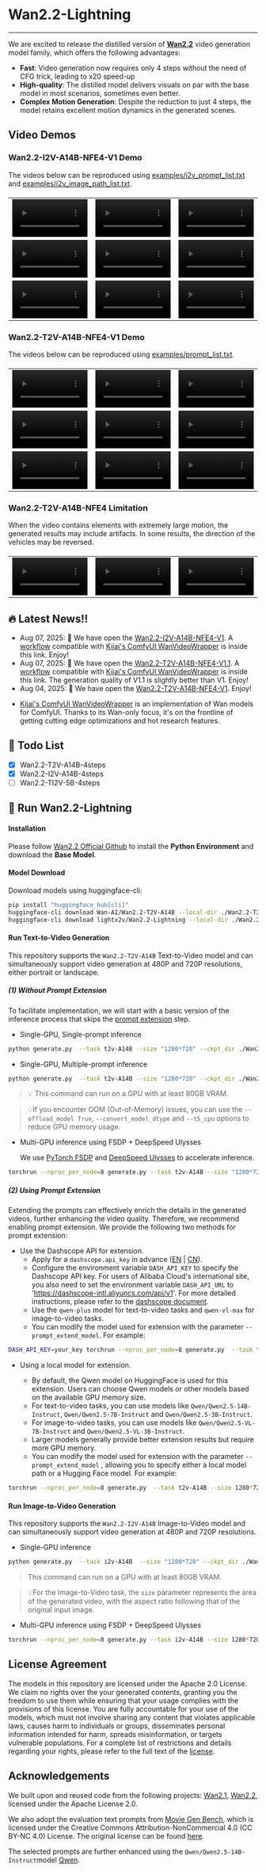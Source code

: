 # Wan2.2-Lightning


-----

<!-- [**Wan2.2-Lightning: Distill Wan2.2 Family into 4 Steps**] <be> -->


We are excited to release the distilled version of <a href="https://wan.video"><b>Wan2.2</b></a> video generation model family, which offers the following advantages:
- **Fast**: Video generation now requires only 4 steps without the need of CFG trick, leading to x20 speed-up
- **High-quality**: The distilled model delivers visuals on par with the base model in most scenarios, sometimes even better.
- **Complex Motion Generation**: Despite the reduction to just 4 steps, the model retains excellent motion dynamics in the generated scenes.


## Video Demos
### Wan2.2-I2V-A14B-NFE4-V1 Demo

The videos below can be reproduced using [examples/i2v_prompt_list.txt](examples/i2v_prompt_list.txt) and [examples/i2v_image_path_list.txt](examples/i2v_image_path_list.txt).

<table border="0" style="width: 100%; text-align: left; margin-top: 20px;">
  <tr>
      <td>
          <video src="https://github.com/user-attachments/assets/4f6bb1e0-9e2b-4eb2-8b9f-0678ccd5b4ec" width="100%" controls loop></video>
      </td>
      <td>
          <video src="https://github.com/user-attachments/assets/bb249553-3f52-40b3-88f9-6e3bca1a8358" width="100%" controls loop></video>
      </td>
       <td>
          <video src="https://github.com/user-attachments/assets/17a6d26a-dd63-47ef-9a98-1502f503dfba" width="100%" controls loop></video>
     </td>
  </tr>
  <tr>
      <td>
          <video src="https://github.com/user-attachments/assets/6ccc69cf-e129-456f-8b93-6dc709cb0ede" width="100%" controls loop></video>
      </td>
      <td>
          <video src="https://github.com/user-attachments/assets/6cf9c586-f37a-47ed-ab5b-e106c3877fa8" width="100%" controls loop></video>
      </td>
       <td>
          <video src="https://github.com/user-attachments/assets/27e82fdf-88af-44ac-b987-b48aa3f9f793" width="100%" controls loop></video>
     </td>
  </tr>
  <tr>
      <td>
          <video src="https://github.com/user-attachments/assets/36a76f1d-2b64-4b16-a862-210d0ffd6d55" width="100%" controls loop></video>
      </td>
      <td>
          <video src="https://github.com/user-attachments/assets/4bc36c70-931e-4539-be8c-432d832819d3" width="100%" controls loop></video>
      </td>
       <td>
          <video src="https://github.com/user-attachments/assets/488b9179-741b-4b9d-8f23-895981f054cb" width="100%" controls loop></video>
     </td>
  </tr>
</table>

### Wan2.2-T2V-A14B-NFE4-V1 Demo

The videos below can be reproduced using [examples/prompt_list.txt](examples/prompt_list.txt).

<table border="0" style="width: 100%; text-align: left; margin-top: 20px;">
  <tr>
      <td>
          <video src="https://github.com/user-attachments/assets/ae791fbb-ef4a-4f72-989a-2ac862883201" width="100%" controls loop></video>
      </td>
      <td>
          <video src="https://github.com/user-attachments/assets/f8083a50-25a0-42a8-9cd1-635f99588b19" width="100%" controls loop></video>
      </td>
       <td>
          <video src="https://github.com/user-attachments/assets/5f15826b-b07b-49a2-a522-f2caea0adc60" width="100%" controls loop></video>
     </td>
  </tr>
  <tr>
      <td>
          <video src="https://github.com/user-attachments/assets/9e48c7c2-f1a1-4d94-ade0-11e1aa913cb7" width="100%" controls loop></video>
      </td>
      <td>
          <video src="https://github.com/user-attachments/assets/45ae83df-af1e-4506-b00e-7d413a0dfa51" width="100%" controls loop></video>
      </td>
       <td>
          <video src="https://github.com/user-attachments/assets/554dd476-d9c1-49df-b6e1-d129113cb2be" width="100%" controls loop></video>
     </td>
  </tr>
  <tr>
      <td>
          <video src="https://github.com/user-attachments/assets/f22b8c0f-9e40-418d-8cd5-153da3678093" width="100%" controls loop></video>
      </td>
      <td>
          <video src="https://github.com/user-attachments/assets/2fc03af0-7c76-48e5-ab12-fc222164ec64" width="100%" controls loop></video>
      </td>
       <td>
          <video src="https://github.com/user-attachments/assets/a8d07ae6-f037-4518-9b13-4a6702a3e0ae" width="100%" controls loop></video>
     </td>
  </tr>
</table>

### Wan2.2-T2V-A14B-NFE4 Limitation

When the video contains elements with extremely large motion, the generated results may include artifacts.
In some results, the direction of the vehicles may be reversed.

<table border="0" style="width: 100%; text-align: left; margin-top: 20px;">
  <tr>
      <td>
          <video src="https://github.com/user-attachments/assets/db8f4240-7feb-4b95-8851-c52220ece9dc" width="100%" controls loop></video>
      </td>
      <td>
          <video src="https://github.com/user-attachments/assets/43820463-22e0-41aa-a446-e0f130ef80d0" width="100%" controls loop></video>
      </td>
       <td>
          <video src="https://github.com/user-attachments/assets/8a0580eb-2b35-4548-abcb-45fc0df12ff0" width="100%" controls loop></video>
     </td>
  </tr>
</table>

## 🔥 Latest News!!
* Aug 07, 2025: 👋 We have open the  [Wan2.2-I2V-A14B-NFE4-V1](https://hf-mirror.com/lightx2v/Wan2.2-Lightning/tree/main/Wan2.2-I2V-A14B-4steps-lora-rank64-Seko-V1). A [workflow](https://hf-mirror.com/lightx2v/Wan2.2-Lightning/blob/main/Wan2.2-I2V-A14B-4steps-lora-rank64-Seko-V1/Wan2.2-I2V-A14B-4steps-lora-rank64-Seko-V1-forKJ.json) compatible with [Kijai's ComfyUI WanVideoWrapper](https://github.com/kijai/ComfyUI-WanVideoWrapper) is inside this link. Enjoy!
* Aug 07, 2025: 👋 We have open the  [Wan2.2-T2V-A14B-NFE4-V1.1](https://hf-mirror.com/lightx2v/Wan2.2-Lightning/tree/main/Wan2.2-T2V-A14B-4steps-lora-rank64-Seko-V1.1). A [workflow](https://hf-mirror.com/lightx2v/Wan2.2-Lightning/blob/main/Wan2.2-T2V-A14B-4steps-lora-rank64-Seko-V1.1/Wan2.2-T2V-A14B-4steps-lora-rank64-Seko-V1.1-forKJ.json) compatible with [Kijai's ComfyUI WanVideoWrapper](https://github.com/kijai/ComfyUI-WanVideoWrapper) is inside this link. The generation quality of V1.1 is slightly better than V1. Enjoy!
* Aug 04, 2025: 👋 We have open the  [Wan2.2-T2V-A14B-NFE4-V1](https://hf-mirror.com/lightx2v/Wan2.2-Lightning/tree/main/Wan2.2-T2V-A14B-4steps-lora-rank64-Seko-V1). Enjoy!
- [Kijai's ComfyUI WanVideoWrapper](https://github.com/kijai/ComfyUI-WanVideoWrapper) is an implementation of Wan models for ComfyUI. Thanks to its Wan-only focus, it's on the frontline of getting cutting edge optimizations and hot research features.


## 📑 Todo List
- [x] Wan2.2-T2V-A14B-4steps
- [x] Wan2.2-I2V-A14B-4steps
- [ ] Wan2.2-TI2V-5B-4steps

## 🚀 Run Wan2.2-Lightning

#### Installation

Please follow [Wan2.2 Official Github](https://github.com/Wan-Video/Wan2.2/) to install the **Python Environment** and download the **Base Model**.

#### Model Download

Download models using huggingface-cli:
``` sh
pip install "huggingface_hub[cli]"
huggingface-cli download Wan-AI/Wan2.2-T2V-A14B --local-dir ./Wan2.2-T2V-A14B
huggingface-cli download lightx2v/Wan2.2-Lightning --local-dir ./Wan2.2-Lightning
```

#### Run Text-to-Video Generation

This repository supports the `Wan2.2-T2V-A14B` Text-to-Video model and can simultaneously support video generation at 480P and 720P resolutions, either portrait or landscape.


##### (1) Without Prompt Extension

To facilitate implementation, we will start with a basic version of the inference process that skips the [prompt extension](#2-using-prompt-extention) step.

- Single-GPU, Single-prompt inference

``` sh
python generate.py  --task t2v-A14B --size "1280*720" --ckpt_dir ./Wan2.2-T2V-A14B --lora_dir ./Wan2.2-Lightning/Wan2.2-T2V-A14B-4steps-lora-rank64-Seko-V1 --offload_model True --base_seed 42 --prompt "Two anthropomorphic cats in comfy boxing gear and bright gloves fight intensely on a spotlighted stage."
```

- Single-GPU, Multiple-prompt inference
``` sh
python generate.py  --task t2v-A14B --size "1280*720" --ckpt_dir ./Wan2.2-T2V-A14B --lora_dir ./Wan2.2-Lightning/Wan2.2-T2V-A14B-4steps-lora-rank64-Seko-V1 --offload_model True --base_seed 42 --prompt_file examples/prompt_list.txt
```

> 💡 This command can run on a GPU with at least 80GB VRAM.

> 💡If you encounter OOM (Out-of-Memory) issues, you can use the `--offload_model True`, `--convert_model_dtype` and `--t5_cpu` options to reduce GPU memory usage.


- Multi-GPU inference using FSDP + DeepSpeed Ulysses

  We use [PyTorch FSDP](https://docs.pytorch.org/docs/stable/fsdp.html) and [DeepSpeed Ulysses](https://arxiv.org/abs/2309.14509) to accelerate inference.


``` sh
torchrun --nproc_per_node=8 generate.py --task t2v-A14B --size "1280*720" --ckpt_dir ./Wan2.2-T2V-A14B --lora_dir ./Wan2.2-Lightning/Wan2.2-T2V-A14B-4steps-lora-rank64-Seko-V1 --dit_fsdp --t5_fsdp --ulysses_size 8 --base_seed 42 --prompt_file examples/prompt_list.txt
```


##### (2) Using Prompt Extension

Extending the prompts can effectively enrich the details in the generated videos, further enhancing the video quality. Therefore, we recommend enabling prompt extension. We provide the following two methods for prompt extension:

- Use the Dashscope API for extension.
  - Apply for a `dashscope.api_key` in advance ([EN](https://www.alibabacloud.com/help/en/model-studio/getting-started/first-api-call-to-qwen) | [CN](https://help.aliyun.com/zh/model-studio/getting-started/first-api-call-to-qwen)).
  - Configure the environment variable `DASH_API_KEY` to specify the Dashscope API key. For users of Alibaba Cloud's international site, you also need to set the environment variable `DASH_API_URL` to 'https://dashscope-intl.aliyuncs.com/api/v1'. For more detailed instructions, please refer to the [dashscope document](https://www.alibabacloud.com/help/en/model-studio/developer-reference/use-qwen-by-calling-api?spm=a2c63.p38356.0.i1).
  - Use the `qwen-plus` model for text-to-video tasks and `qwen-vl-max` for image-to-video tasks.
  - You can modify the model used for extension with the parameter `--prompt_extend_model`. For example:
```sh
DASH_API_KEY=your_key torchrun --nproc_per_node=8 generate.py  --task t2v-A14B --size 1280*720 --ckpt_dir ./Wan2.2-T2V-A14B --lora_dir ./Wan2.2-Lightning/Wan2.2-T2V-A14B-4steps-lora-rank64-Seko-V1 --dit_fsdp --t5_fsdp --ulysses_size 8 --prompt "Two anthropomorphic cats in comfy boxing gear and bright gloves fight intensely on a spotlighted stage" --use_prompt_extend --prompt_extend_method 'dashscope' --prompt_extend_target_lang 'zh'
```

- Using a local model for extension.

  - By default, the Qwen model on HuggingFace is used for this extension. Users can choose Qwen models or other models based on the available GPU memory size.
  - For text-to-video tasks, you can use models like `Qwen/Qwen2.5-14B-Instruct`, `Qwen/Qwen2.5-7B-Instruct` and `Qwen/Qwen2.5-3B-Instruct`.
  - For image-to-video tasks, you can use models like `Qwen/Qwen2.5-VL-7B-Instruct` and `Qwen/Qwen2.5-VL-3B-Instruct`.
  - Larger models generally provide better extension results but require more GPU memory.
  - You can modify the model used for extension with the parameter `--prompt_extend_model` , allowing you to specify either a local model path or a Hugging Face model. For example:

``` sh
torchrun --nproc_per_node=8 generate.py  --task t2v-A14B --size 1280*720 --ckpt_dir ./Wan2.2-T2V-A14B --lora_dir ./Wan2.2-Lightning/Wan2.2-T2V-A14B-4steps-lora-rank64-Seko-V1 --dit_fsdp --t5_fsdp --ulysses_size 8 --prompt "Two anthropomorphic cats in comfy boxing gear and bright gloves fight intensely on a spotlighted stage" --use_prompt_extend --prompt_extend_method 'local_qwen' --prompt_extend_target_lang 'zh'
```


#### Run Image-to-Video Generation

This repository supports the `Wan2.2-I2V-A14B` Image-to-Video model and can simultaneously support video generation at 480P and 720P resolutions.


- Single-GPU inference
```sh
python generate.py  --task i2v-A14B  --size "1280*720" --ckpt_dir ./Wan2.2-I2V-A14B --lora_dir ./Wan2.2-Lightning/Wan2.2-I2V-A14B-4steps-lora-rank64-Seko-V1 --offload_model True --base_seed 42 --prompt_file examples/i2v_prompt_list.txt --image_path_file examples/i2v_image_path_list.txt
```

> This command can run on a GPU with at least 80GB VRAM.

> 💡For the Image-to-Video task, the `size` parameter represents the area of the generated video, with the aspect ratio following that of the original input image.


- Multi-GPU inference using FSDP + DeepSpeed Ulysses

```sh
torchrun --nproc_per_node=8 generate.py --task i2v-A14B --size 1280*720 --ckpt_dir ./Wan2.2-I2V-A14B --lora_dir ./Wan2.2-Lightning/Wan2.2-I2V-A14B-4steps-lora-rank64-Seko-V1 --dit_fsdp --t5_fsdp --ulysses_size 8 --base_seed 42 --prompt_file examples/i2v_prompt_list.txt --image_path_file examples/i2v_image_path_list.txt
```

<!-- 
- Image-to-Video Generation without prompt

```sh
DASH_API_KEY=your_key torchrun --nproc_per_node=8 generate.py --task i2v-A14B --size 1280*720 --ckpt_dir ./Wan2.2-I2V-A14B --prompt '' --image examples/i2v_input.JPG --dit_fsdp --t5_fsdp --ulysses_size 8 --use_prompt_extend --prompt_extend_method 'dashscope'
```

> 💡The model can generate videos solely from the input image. You can use prompt extension to generate prompt from the image.

> The process of prompt extension can be referenced [here](#2-using-prompt-extention).

#### Run Text-Image-to-Video Generation

This repository supports the `Wan2.2-TI2V-5B` Text-Image-to-Video model and can support video generation at 720P resolutions.


- Single-GPU Text-to-Video inference
```sh
python generate.py --task ti2v-5B --size 1280*704 --ckpt_dir ./Wan2.2-TI2V-5B --offload_model True --convert_model_dtype --t5_cpu --prompt "Two anthropomorphic cats in comfy boxing gear and bright gloves fight intensely on a spotlighted stage"
```

> 💡Unlike other tasks, the 720P resolution of the Text-Image-to-Video task is `1280*704` or `704*1280`.

> This command can run on a GPU with at least 24GB VRAM (e.g, RTX 4090 GPU).

> 💡If you are running on a GPU with at least 80GB VRAM, you can remove the `--offload_model True`, `--convert_model_dtype` and `--t5_cpu` options to speed up execution.


- Single-GPU Image-to-Video inference
```sh
python generate.py --task ti2v-5B --size 1280*704 --ckpt_dir ./Wan2.2-TI2V-5B --offload_model True --convert_model_dtype --t5_cpu --image examples/i2v_input.JPG --prompt "Summer beach vacation style, a white cat wearing sunglasses sits on a surfboard. The fluffy-furred feline gazes directly at the camera with a relaxed expression. Blurred beach scenery forms the background featuring crystal-clear waters, distant green hills, and a blue sky dotted with white clouds. The cat assumes a naturally relaxed posture, as if savoring the sea breeze and warm sunlight. A close-up shot highlights the feline's intricate details and the refreshing atmosphere of the seaside."
```

> 💡If the image parameter is configured, it is an Image-to-Video generation; otherwise, it defaults to a Text-to-Video generation.

> 💡Similar to Image-to-Video, the `size` parameter represents the area of the generated video, with the aspect ratio following that of the original input image.


- Multi-GPU inference using FSDP + DeepSpeed Ulysses

```sh
torchrun --nproc_per_node=8 generate.py --task ti2v-5B --size 1280*704 --ckpt_dir ./Wan2.2-TI2V-5B --dit_fsdp --t5_fsdp --ulysses_size 8 --image examples/i2v_input.JPG --prompt "Summer beach vacation style, a white cat wearing sunglasses sits on a surfboard. The fluffy-furred feline gazes directly at the camera with a relaxed expression. Blurred beach scenery forms the background featuring crystal-clear waters, distant green hills, and a blue sky dotted with white clouds. The cat assumes a naturally relaxed posture, as if savoring the sea breeze and warm sunlight. A close-up shot highlights the feline's intricate details and the refreshing atmosphere of the seaside."
```

> The process of prompt extension can be referenced [here](#2-using-prompt-extension). 
-->



## License Agreement
The models in this repository are licensed under the Apache 2.0 License. We claim no rights over the your generated contents, granting you the freedom to use them while ensuring that your usage complies with the provisions of this license. You are fully accountable for your use of the models, which must not involve sharing any content that violates applicable laws, causes harm to individuals or groups, disseminates personal information intended for harm, spreads misinformation, or targets vulnerable populations. For a complete list of restrictions and details regarding your rights, please refer to the full text of the [license](LICENSE.txt).


## Acknowledgements

We built upon and reused code from the following projects: [Wan2.1](https://github.com/Wan-Video/Wan2.1), [Wan2.2](https://github.com/Wan-Video/Wan2.2), licensed under the Apache License 2.0. 

We also adopt the evaluation text prompts from [Movie Gen Bench](https://github.com/facebookresearch/MovieGenBench), which is licensed under the Creative Commons Attribution-NonCommercial 4.0 (CC BY-NC 4.0) License. The original license can be found [here](https://github.com/facebookresearch/MovieGenBench/blob/main/LICENSE).

The selected prompts are further enhanced using the `Qwen/Qwen2.5-14B-Instruct`model [Qwen](https://huggingface.co/Qwen).

